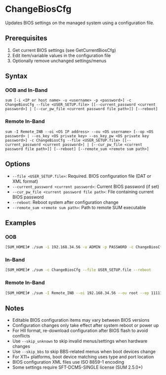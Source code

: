 # ChangeBiosCfg

Updates BIOS settings on the managed system using a configuration file.

## Prerequisites

1. Get current BIOS settings (see GetCurrentBiosCfg)
2. Edit item/variable values in the configuration file
3. Optionally remove unchanged settings/menus

## Syntax

### OOB and In-Band
```
sum [-i <IP or host name> -u <username> -p <password>] -c ChangeBiosCfg --file <USER_SETUP.file> [[--current_password <current password>] | [--cur_pw_file <current password file path>]] [--reboot]
```

### Remote In-Band
```
sum -I Remote_INB --oi <OS IP address> --ou <OS username> [--op <OS password> | --os_key <OS private key> --os_key_pw <OS private key password>] -c ChangeBiosCfg --file <USER_SETUP.file> [[--current_password <current password>] | [--cur_pw_file <current password file path>]] [--reboot] [--remote_sum <remote sum path>]
```

## Options

- `--file <USER_SETUP.file>`: Required. BIOS configuration file (DAT or XML format)
- `--current_password <current password>`: Current BIOS password (if set)
- `--cur_pw_file <current password file path>`: File containing current BIOS password
- `--reboot`: Reboot system after configuration change
- `--remote_sum <remote sum path>`: Path to remote SUM executable

## Examples

### OOB
```bash
[SUM_HOME]# ./sum -i 192.168.34.56 -u ADMIN -p PASSWORD -c ChangeBiosCfg --file USER_SETUP.file --reboot
```

### In-Band
```bash
[SUM_HOME]# ./sum -c ChangeBiosCfg --file USER_SETUP.file --reboot
```

### Remote In-Band
```bash
[SUM_HOME]# ./sum -I Remote_INB --oi 192.168.34.56 --ou root --op 111111 -c ChangeBiosCfg --file USER_SETUP.file --reboot --remote_sum /root/sum
```

## Notes

- Editable BIOS configuration items may vary between BIOS versions
- Configuration changes only take effect after system reboot or power up
- For HII format, re-download configuration after BIOS flash to avoid conflicts
- Use `--skip_unknown` to skip invalid menus/settings when hardware changes
- Use `--skip_bbs` to skip BBS-related menus when boot devices change
- For X11+ platforms, boot device matching uses type and port location
- BIOS configuration XML files use ISO 8859-1 encoding
- Some settings require SFT-DCMS-SINGLE license (SUM 2.5.0+)
